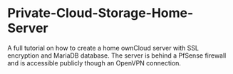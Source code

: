 # Private-Cloud-Storage-Home-Server
A full tutorial on how to create a home ownCloud server with SSL encryption and MariaDB database. The server is behind a PfSense firewall and is accessible publicly though an OpenVPN connection.

